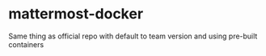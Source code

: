 # mattermost-docker
Same thing as official repo with default to team version and using pre-built containers
